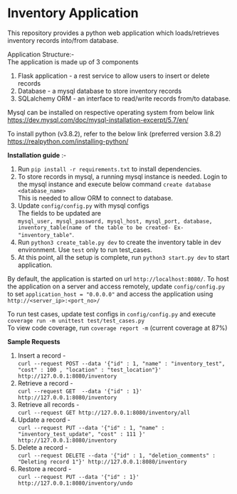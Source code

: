 # Inventory Application

This repository provides a python web application which loads/retrieves inventory records into/from database.

Application Structure:- \
The application is made up of 3 components
1) Flask application - a rest service to allow users to insert or delete records
2) Database - a mysql database to store inventory records
3) SQLalchemy ORM - an interface to read/write records from/to database.


Mysql can be installed on respective operating system from below link \
https://dev.mysql.com/doc/mysql-installation-excerpt/5.7/en/

To install python (v3.8.2), refer to the below link (preferred version 3.8.2) \
https://realpython.com/installing-python/

**Installation guide** :-
1) Run `pip install -r requirements.txt` to install dependencies. 
2) To store records in mysql, a running mysql instance is needed. Login to the mysql instance and execute below command
`create database <database_name>` \
This is needed to allow ORM to connect to database.
3) Update `config/config.py` with mysql configs\
The fields to be updated are\
`mysql_user, mysql_password, mysql_host, mysql_port, database, inventory_table(name of the table to be created- Ex-"inventory_table"`.
4) Run `python3 create_table.py dev` to create the inventory table in dev environment. Use `test` only to run test_cases.
5) At this point, all the setup is complete, run `python3 start.py dev` to start application.

By default, the application is started on url `http://localhost:8080/`. 
To host the application on a server and access remotely,
update `config/config.py` to set `application_host = "0.0.0.0"` and access the application using `http://<server_ip>:<port_no>/`

To run test cases, update test configs in `config/config.py` and execute `coverage run -m unittest test/test_cases.py`  
To view code coverage, run `coverage report -m`  (current coverage at 87%)


**Sample Requests**
1) Insert a record - \
    `curl --request POST --data '{"id" : 1, "name" : "inventory_test", "cost" : 100 , "location" : "test_location"}' http://127.0.0.1:8080/inventory`   
2) Retrieve a record - \
    `curl --request GET  --data '{"id" : 1}' http://127.0.0.1:8080/inventory`
3) Retrieve all records - \
    `curl --request GET http://127.0.0.1:8080/inventory/all`
4) Update a record - \
    `curl --request PUT --data '{"id" : 1, "name" : "inventory_test_update", "cost" : 111 }' http://127.0.0.1:8080/inventory`
5) Delete a record - \
    `curl --request DELETE --data '{"id" : 1, "deletion_comments" : "Deleting record 1"}' http://127.0.0.1:8080/inventory`
6) Restore a record - \
    `curl --request PUT --data '{"id" : 1}' http://127.0.0.1:8080/inventory/undo`
